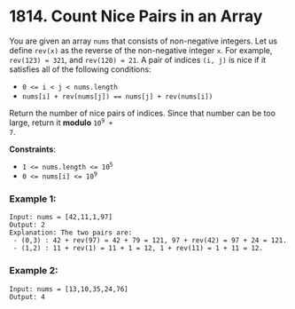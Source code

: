 # 1814. Count Nice Pairs in an Array

You are given an array `nums` that consists of non-negative integers. Let us define `rev(x)` as the reverse of the non-negative integer `x`. For example, `rev(123) = 321`, and `rev(120) = 21`. A pair of indices `(i, j)` is nice if it satisfies all of the following conditions:
- `0 <= i < j < nums.length`
- `nums[i] + rev(nums[j]) == nums[j] + rev(nums[i])`

Return the number of nice pairs of indices. Since that number can be too large, return it **modulo** <code>10<sup>9</sup> + 7</code>.

**Constraints**:
- <code>1 <= nums.length <= 10<sup>5</sup></code>
- <code>0 <= nums[i] <= 10<sup>9</sup></code>

### Example 1:
```
Input: nums = [42,11,1,97]
Output: 2
Explanation: The two pairs are:
 - (0,3) : 42 + rev(97) = 42 + 79 = 121, 97 + rev(42) = 97 + 24 = 121.
 - (1,2) : 11 + rev(1) = 11 + 1 = 12, 1 + rev(11) = 1 + 11 = 12.
```

### Example 2:
```
Input: nums = [13,10,35,24,76]
Output: 4
```
